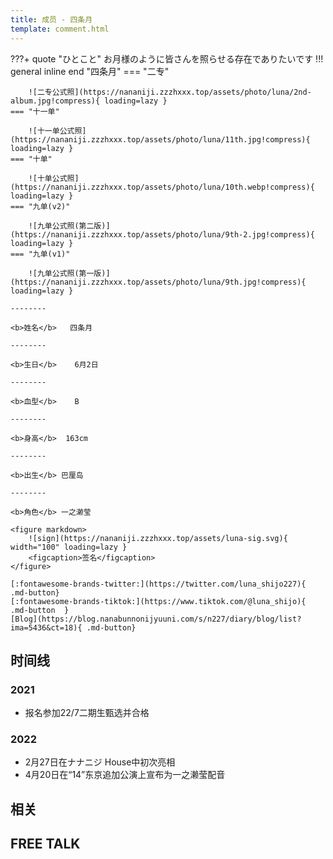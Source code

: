 ```yaml
---
title: 成员 - 四条月
template: comment.html
---
```

???+ quote "ひとこと"
    お月様のように皆さんを照らせる存在でありたいです
!!! general inline end "四条月"
    === "二专"

        ![二专公式照](https://nananiji.zzzhxxx.top/assets/photo/luna/2nd-album.jpg!compress){ loading=lazy }
    === "十一单"

        ![十一单公式照](https://nananiji.zzzhxxx.top/assets/photo/luna/11th.jpg!compress){ loading=lazy }
    === "十单"

        ![十单公式照](https://nananiji.zzzhxxx.top/assets/photo/luna/10th.webp!compress){ loading=lazy }
    === "九单(v2)"

        ![九单公式照(第二版)](https://nananiji.zzzhxxx.top/assets/photo/luna/9th-2.jpg!compress){ loading=lazy }
    === "九单(v1)"

        ![九单公式照(第一版)](https://nananiji.zzzhxxx.top/assets/photo/luna/9th.jpg!compress){ loading=lazy }

    --------

    <b>姓名</b>   四条月

    --------

    <b>生日</b>    6月2日

    --------

    <b>血型</b>    B

    --------

    <b>身高</b>  163cm

    --------

    <b>出生</b> 巴厘岛

    --------

    <b>角色</b> 一之濑莹
    
    <figure markdown>
        ![sign](https://nananiji.zzzhxxx.top/assets/luna-sig.svg){ width="100" loading=lazy }
        <figcaption>签名</figcaption>
    </figure>

    [:fontawesome-brands-twitter:](https://twitter.com/luna_shijo227){ .md-button} 
    [:fontawesome-brands-tiktok:](https://www.tiktok.com/@luna_shijo){ .md-button  }
    [Blog](https://blog.nanabunnonijyuuni.com/s/n227/diary/blog/list?ima=5436&ct=18){ .md-button}

## 时间线
### 2021 

- 报名参加22/7二期生甄选并合格

### 2022

- 2月27日在ナナニジ House中初次亮相
- 4月20日在“14”东京追加公演上宣布为一之濑莹配音

## 相关

## FREE TALK

<div id="dplayer"></div>


<script src="https://nananiji.zzzhxxx.top/js/md5.js"></script>
<script src="https://nananiji.zzzhxxx.top/js/hls.min.js"></script>
<script src="https://nananiji.zzzhxxx.top/js/DPlayer.min.js"></script>
<script>
    const dp = new DPlayer({
    container: document.getElementById('dplayer'),
    video: {
        url: 'https://manifest.prod.boltdns.net/manifest/v1/hls/v4/clear/4504957038001/d6196725-53ac-44eb-bf29-2791a3b31e95/10s/master.m3u8?fastly_token=NjJkYTUwNzNfYjVkYWM2ZTAzYzE0MjZhYmQ0YTIwZWQwMjZmNzU5ZWM2YjRiZTVhYjQwYjE4YzZhZTQxNWVmODEzZWI1YTBlMA%3D%3D',
        type: 'hls',
    },
    danmaku: {
        id: md5('luna-intro'),
        api: "https://danmu.zzzhxxx.top/"
    },
    contextmenu: [
    {
        text: '227WiKi',
        link: 'https://github.com/227WiKi/227WiKi',
    },
    ]
});
console.log(dp.plugins.hls);
</script>
